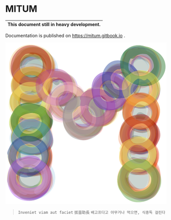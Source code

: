 # MITUM

| This document still in heavy development. |
| --- |

Documentation is published on https://mitum.gitbook.io .


![MITUM](./images/mitum-logo-1000.png "MITUM")

> `Inveniet viam aut faciet` `拔苗助長` `배고프다고 아무거나 먹으면, 식중독 걸린다`
